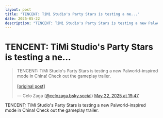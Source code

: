 ```yaml
---
layout: post
title: "TENCENT: TiMi Studio's Party Stars is testing a ne..."
date: 2025-05-22
description: "TENCENT: TiMi Studio's Party Stars is testing a new Palworld-inspired mode in China! Check out the gameplay trailer."
---
```


<h1 class="bluesky-post-title">TENCENT: TiMi Studio's Party Stars is testing a ne...</h1>

<blockquote class="bluesky-embed" data-bluesky-uri="at://did:plc:lmh6rennptq77inaztnovw4b/app.bsky.feed.post/3lprv2og6jk2b" data-bluesky-embed-color-mode="system">
<p lang="">TENCENT: TiMi Studio's Party Stars is testing a new Palworld-inspired mode in China! Check out the gameplay trailer.<br><br><a href="https://bsky.app/profile/celozaga.bsky.social/post/3lprv2og6jk2b">[original post]</a></p>
&mdash; Celo Zaga (<a href="https://bsky.app/profile/did:plc:lmh6rennptq77inaztnovw4b?ref_src=embed">@celozaga.bsky.social</a>) <a href="https://bsky.app/profile/celozaga.bsky.social/post/3lprv2og6jk2b?ref_src=embed">May 22, 2025 at 19:47</a>
</blockquote>
<script async src="https://embed.bsky.app/static/embed.js" charset="utf-8"></script>

<p class="bluesky-post-description">TENCENT: TiMi Studio's Party Stars is testing a new Palworld-inspired mode in China! Check out the gameplay trailer.</p>
